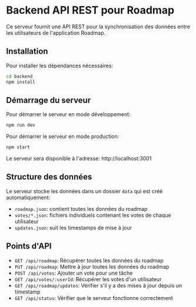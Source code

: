 # Backend API REST pour Roadmap

Ce serveur fournit une API REST pour la synchronisation des données entre les utilisateurs de l'application Roadmap.

## Installation

Pour installer les dépendances nécessaires:

```bash
cd backend
npm install
```

## Démarrage du serveur

Pour démarrer le serveur en mode développement:

```bash
npm run dev
```

Pour démarrer le serveur en mode production:

```bash
npm start
```

Le serveur sera disponible à l'adresse: http://localhost:3001

## Structure des données

Le serveur stocke les données dans un dossier `data` qui est créé automatiquement:
- `roadmap.json`: contient toutes les données du roadmap
- `votes/*.json`: fichiers individuels contenant les votes de chaque utilisateur
- `updates.json`: suit les timestamps de mise à jour

## Points d'API

- `GET /api/roadmap`: Récupérer toutes les données du roadmap
- `PUT /api/roadmap`: Mettre à jour toutes les données du roadmap
- `POST /api/votes`: Ajouter un vote pour une tâche
- `GET /api/votes/:userId`: Récupérer les votes d'un utilisateur
- `GET /api/roadmap/updates`: Vérifier s'il y a des mises à jour depuis un timestamp
- `GET /api/status`: Vérifier que le serveur fonctionne correctement
